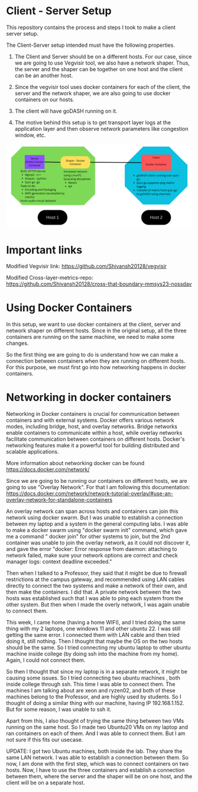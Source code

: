 # Client - Server Setup 
 This repository contains the process and steps I took to make a client server setup.

 The Client-Server setup intended must have the following properties.

 1. The Client and Server should be on a different hosts. For our case, since we are going to use Vegvisir tool, we also have a network shaper. Thus, the server and the shaper can be together on one host and the client can be an another host.

 2. Since the vegvisir tool uses docker containers for each of the client, the server and the network shaper, we are also going to use docker containers on our hosts.

 3. The client will have goDASH running on it.

 4. The motive behind this setup is to get transport layer logs at the application layer and then observe network parameters like congestion window, etc.

![Alt text](https://github.com/Shivansh20128/Client-Server-Setup/blob/7791c4c565b21b03a2889996daf7c692a49fe648/setup.png)
# Important links

Modified Vegvisir link: https://github.com/Shivansh20128/vegvisir

Modified Cross-layer-metrics-repo: https://github.com/Shivansh20128/cross-that-boundary-mmsys23-nossdav

 
 # Using Docker Containers

 In this setup, we want to use docker containers at the client, server and network shaper on different hosts. Since in the original setup, all the three containers are running on the same machine, we need to make some changes.

 So the first thing we are going to do is understand how we can make a connection between containers when they are running on different hosts. For this purpose, we must first go into how networking happens in docker containers.

 # Networking in docker containers

 Networking in Docker containers is crucial for communication between containers and with external systems. Docker offers various network modes, including bridge, host, and overlay networks. Bridge networks enable containers to communicate within a host, while overlay networks facilitate communication between containers on different hosts. Docker's networking features make it a powerful tool for building distributed and scalable applications.

 More information about networking docker can be found https://docs.docker.com/network/

 Since we are going to be running our containers on different hosts, we are going to use "Overlay Network".
 For that I am following this documentation: https://docs.docker.com/network/network-tutorial-overlay/#use-an-overlay-network-for-standalone-containers

An overlay network can span across hosts and containers can join this network using docker swarm. But I was unable to establish a connection between my laptop and a system in the general computing labs. I was able to make a docker swarm using "docker swarm init" command, which gave me a command " docker join" for other systems to join, but the 2nd container was unable to join the overlay network, as it could not discover it, and gave the error "docker: Error response from daemon: attaching to network failed, make sure your network options are correct and check manager logs: context deadline exceeded."


Then when I talked to a Professor, they said that it might be due to firewall restrictions at the campus gateway, and recommended using LAN cables directly to connect the two systems and make a network of their own, and then make the containers. I did that. A private network between the two hosts was established such that I was able to ping each system from the other system. But then when I made the overly network, I was again unable to connect them.


This week, I came home (having a home WIFI), and I tried doing the same thing with my 2 laptops, one windows 11 and other ubuntu 22. I was still getting the same error. I connected them with LAN cable and then tried doing it, still nothing.
Then I thought that maybe the OS on the two hosts should be the same. So I tried connecting my ubuntu laptop to other ubuntu machine inside college (by doing ssh into the machine from my home). Again, I could not connect them.

So then I thought that since my laptop is in a separate network, it might be causing some issues. So I tried connecting two ubuntu machines ,  both inside college through ssh. This time I was able to connect them. The machines I am talking about are xeon and ryzen02, and both of these machines belong to the Professor, and are highly used by students. So I thought of doing a similar thing with our machine, having IP 192.168.1.152. But for some reason, I was unable to ssh it.

Apart from this, I also thought of trying the same thing between two VMs running on the same host. So I made two Ubuntu20 VMs on my laptop and ran containers on each of them. And I was able to connect them. But I am not sure if this fits our usecase.

UPDATE:
I got two Ubuntu machines, both inside the lab. They share the same LAN network. 
I was able to establish a connection between them. So now, I am done with the first step, which was to connect containers on two hosts. Now, I have to use the three containers and establish a connection between them, where the server and the shaper will be on one host, and the client will be on a separate host.
